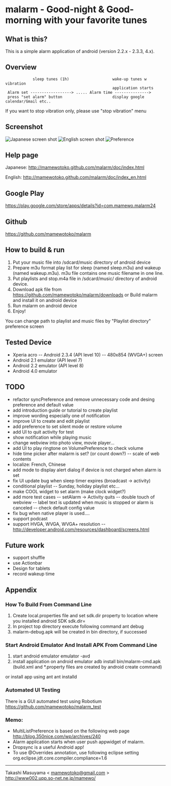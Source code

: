 # malarm - Good-night & Good-morning with your favorite tunes
## What is this?

This is a simple alarm application of android (version 2.2.x - 2.3.3, 4.x).

## Overview
                sleep tunes (1h)                   wake-up tunes w vibration
                                                   application starts
     Alarm set ------------------> ..... Alarm time --------------->
     press "set alarm" button                      display google calendar/Gmail etc..
     

 If you want to stop vibration only, please use "stop vibration" menu

## Screenshot
![Japanese screen shot](https://github.com/mamewotoko/malarm/raw/master/doc/alarm_ja.png)
![English screen shot](https://github.com/mamewotoko/malarm/raw/master/doc/alarm_en.png)
![Preference](https://github.com/mamewotoko/malarm/raw/master/doc/malarm_pref.png)

## Help page
Japanese:
http://mamewotoko.github.com/malarm/doc/index.html

English:
http://mamewotoko.github.com/malarm/doc/index_en.html

## Google Play
https://play.google.com/store/apps/details?id=com.mamewo.malarm24

## Github
https://github.com/mamewotoko/malarm

## How to build & run
1. Put your music file into /sdcard/music directory of android device
2. Prepare m3u format play list for sleep (named sleep.m3u) and wakeup (named wakeup.m3u).
m3u file contains one music filename in one line.
3. Put playlists and stop.m4a file in /sdcard/music/ directory of android device.
4. Download apk file from 
https://github.com/mamewotoko/malarm/downloads
or Build malarm and install it on android device
5. Run malarm on android device
6. Enjoy!

You can change path to playlist and music files by "Playlist directory" preference screen

## Tested Device
- Xperia acro
-- Android 2.3.4 (API level 10)
-- 480x854 (WVGA+) screen
- Android 2.1 emulator (API level 7)
- Android 2.2 emulator (API level 8)
- Android 4.0 emulator

## TODO
- refactor syncPreference and remove unnecessary code and desing preference and default value
- add introduction guide or tutorial to create playlist
- improve wording especially one of notification
- improve UI to create and edit playlist
- add preference to set silent mode or restore volume
- add UI to quit activity for test
- show notification while playing music
- change webview into photo view, movie player...
- add UI to play ringtone on VolumePreference to check volume
- hide time picker after malarm is set? (or count down?)
-- scale of web contents
- localize: French, Chinese
- add mode to display alert dialog if device is not charged when alarm is set
- fix UI update bug when sleep timer expires (broadcast -> activity)
- conditional playlist
-- Sunday, holiday playlist etc...
- make COOL widget to set alarm (make clock widget?)
- add more test cases
-- setAlarm -> Activity quits
-- double touch of webview
-- label text is updated when music is stopped or alarm is canceled
-- check default config value
- fix bug when native player is used....
- support podcast
- support HVGA, WVGA, WVGA+ resolution
-- http://developer.android.com/resources/dashboard/screens.html

## Future work
- support shuffle
- use Actionbar
- Design for tablets
- record wakeup time

## Appendix
### How To Build From Command Line
1. Create local.properties file and set sdk.dir property to location where you installed android SDK
    sdk.dir=<path to android SDK>
2. In project top directory execute following command
    ant debug
3. malarm-debug.apk will be created in bin directory, if successed

### Start Android Emulator And Install APK From Command Line
1. start android emulator
    emulator -avd <avdname>
2. install application on android emulator
    adb install bin/malarm-cmd.apk
(build.xml and *.property files are created by android create command)

or install app using ant
    ant installd

### Automated UI Testing
There is a GUI automated test using Robotium
https://github.com/mamewotoko/malarm_test

### Memo:
- MultiListPreference is based on the following web page
http://blog.350nice.com/wp/archives/240
- Alarm application starts when user push appwidget of malarm.
- Dropsync is a useful Android app!
- To use @Overrides annotation, use following eclipse setting 
  org.eclipse.jdt.core.compiler.compliance=1.6

----
Takashi Masuyama < mamewotoko@gmail.com >  
http://www002.upp.so-net.ne.jp/mamewo/
